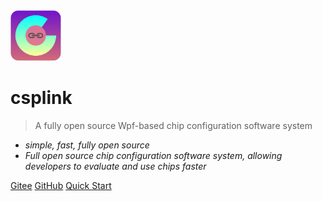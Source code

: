 <img src="/assets/img/logo.svg" width="16%" />

# csplink

> A fully open source Wpf-based chip configuration software system

- *simple, fast, fully open source*
- *Full open source chip configuration software system, allowing developers to evaluate and use chips faster*

[Gitee](https://gitee.com/csplink/csp/)
[GitHub](https://github.com/csplink/csp/)
[Quick Start](/zh-cn/develop/getting_started)
